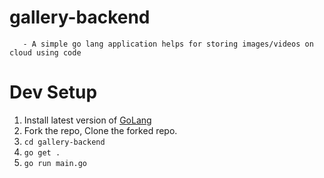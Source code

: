 # gallery-backend 
       - A simple go lang application helps for storing images/videos on cloud using code
       
       
# Dev Setup
1. Install latest version of [GoLang](go.dev)
2. Fork the repo, Clone the forked repo.
3. `cd gallery-backend`
4. `go get .`
5. `go run main.go`

